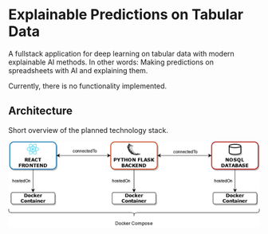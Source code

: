 # Explainable Predictions on Tabular Data
A fullstack application for deep learning on tabular data with modern explainable AI methods.
In other words: Making predictions on spreadsheets with AI and explaining them.

Currently, there is no functionality implemented.

## Architecture

Short overview of the planned technology stack.

![](docs/architecture-stack.jpg)